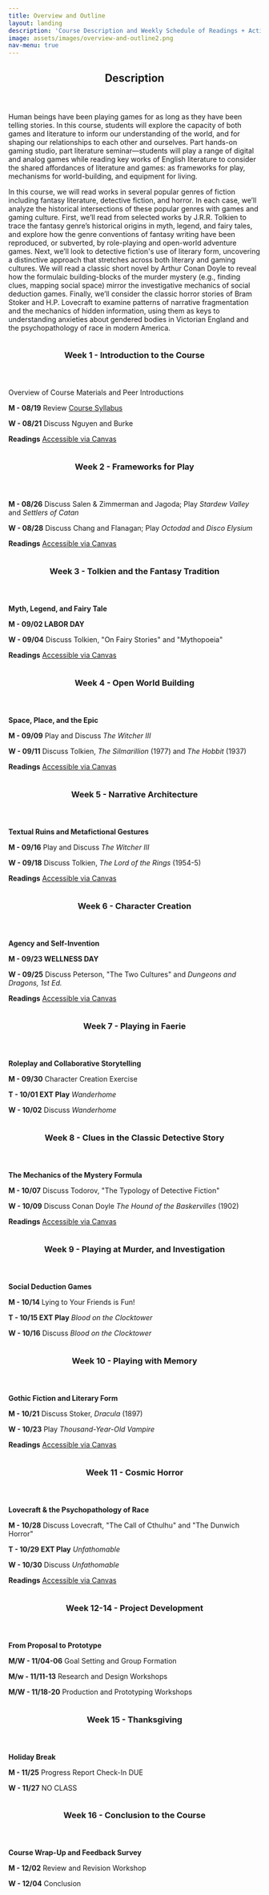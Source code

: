 ```yaml
---
title: Overview and Outline
layout: landing
description: 'Course Description and Weekly Schedule of Readings + Activities'
image: assets/images/overview-and-outline2.png
nav-menu: true
---
```


<!-- Main -->
<div id="main">

<!-- One -->
<section id="one">
	<div class="inner">
		<header class="major">
			<h2>Description</h2>
		</header>
		<p>Human beings have been playing games for as long as they have been telling stories. In this course, students will explore the capacity of both games and literature to inform our understanding of the world, and for shaping our relationships to each other and ourselves. Part hands-on gaming studio, part literature seminar—students will play a range of digital and analog games while reading key works of English literature to consider the shared affordances of literature and games: as frameworks for play, mechanisms for world-building, and equipment for living.</p>
		<p>In this course, we will read works in several popular genres of fiction including fantasy literature, detective fiction, and horror. In each case, we’ll analyze the historical intersections of these popular genres with games and gaming culture. First, we’ll read from selected works by J.R.R. Tolkien to trace the fantasy genre’s historical origins in myth, legend, and fairy tales, and explore how the genre conventions of fantasy writing have been reproduced, or subverted, by role-playing and open-world adventure games. Next, we’ll look to detective fiction's use of literary form, uncovering a distinctive approach that stretches across both literary and gaming cultures. We will read a classic short novel by Arthur Conan Doyle to reveal how the formulaic building-blocks of the murder mystery (e.g., finding clues, mapping social space) mirror the investigative mechanics of social deduction games. Finally, we’ll consider the classic horror stories of Bram Stoker and H.P. Lovecraft to examine patterns of narrative fragmentation and the mechanics of hidden information, using them as keys to understanding anxieties about gendered bodies in Victorian England and the psychopathology of race in modern America.</p>
	</div>
</section>

<!-- Two -->
<section id="two" class="spotlights">
	<section>
		<a href="generic.html" class="image">
			<img src="assets/images/week2.jpg" alt="" data-position="center center" />
		</a>
		<div class="content">
			<div class="inner">
				<header class="major">
					<h3>Week 1 - Introduction to the Course</h3>
				</header>
				<p>Overview of Course Materials and Peer Introductions</p>
				<p><strong>M - 08/19</strong> Review <a href="https://uncch.instructure.com/courses/64653/files/?preview=8283733" target="_blank">Course Syllabus</a></p>
				<p><strong>W - 08/21</strong> Discuss Nguyen and Burke</p>
				<p><strong>Readings</strong> <a href="https://uncch.instructure.com/courses/64653/files/folder/Readings" target="_blank">Accessible via Canvas</a></p>
			</div>
		</div>
	</section>
	<section>
		<a href="generic.html" class="image">
			<img src="assets/images/week2b.jpg" alt="" data-position="top center" />
		</a>
		<div class="content">
			<div class="inner">
				<header class="major">
					<h3>Week 2 - Frameworks for Play</h3>
				</header>
				<p><strong>M - 08/26</strong> Discuss Salen & Zimmerman and Jagoda; Play <em>Stardew Valley</em> and <em>Settlers of Catan</em></p>
				<p><strong>W - 08/28</strong> Discuss Chang and Flanagan; Play <em>Octodad</em> and <em>Disco Elysium</em></p>
				<p> <strong>Readings</strong> <a href="https://uncch.instructure.com/courses/64653/files/folder/Readings" target="_blank">Accessible via Canvas</a>
				</p>
			</div>
		</div>
	</section>
	<section>
		<a href="generic.html" class="image">
			<img src="assets/images/week3b.png" alt="" data-position="25% 25%" />
		</a>
		<div class="content">
			<div class="inner">
				<header class="major">
					<h3>Week 3 - Tolkien and the Fantasy Tradition</h3>
				</header>
				<p><strong>Myth, Legend, and Fairy Tale</strong>
				</p>
				<p><strong>M - 09/02 LABOR DAY</strong></p>
				<p><strong>W - 09/04</strong> Discuss Tolkien, "On Fairy Stories" and "Mythopoeia"</p>
				<p> <strong>Readings</strong> <a href="https://uncch.instructure.com/courses/64653/files/folder/Readings" target="_blank">Accessible via Canvas</a>
				</p>
			</div>
		</div>
	</section>
	<section>
		<a href="generic.html" class="image">
			<img src="assets/images/week4b.jpg" alt="" data-position="25% 25%" />
		</a>
		<div class="content">
			<div class="inner">
				<header class="major">
					<h3>Week 4 - Open World Building</h3>
				</header>
				<p><strong>Space, Place, and the Epic</strong>
				</p>
				<p><strong>M - 09/09</strong> Play and Discuss <em>The Witcher III</em>
				</p>
				<p><strong>W - 09/11</strong> Discuss Tolkien, <em>The Silmarillion</em> (1977) and <em> The Hobbit</em> (1937)</p>
				<p><strong>Readings</strong> <a href="https://uncch.instructure.com/courses/64653/files/folder/Readings" target="_blank">Accessible via Canvas</a></p>
			</div>
		</div>
	</section>
	<section>
		<a href="generic.html" class="image">
			<img src="assets/images/week5b.png" alt="" data-position="25% 25%" />
		</a>
		<div class="content">
			<div class="inner">
				<header class="major">
					<h3>Week 5 - Narrative Architecture</h3>
				</header>
				<p><strong>Textual Ruins and Metafictional Gestures</strong>
				</p>
				<p><strong>M - 09/16</strong> Play and Discuss <em>The Witcher III</em>
				</p>
				<p><strong>W - 09/18</strong> Discuss Tolkien, <em>The Lord of the Rings</em> (1954-5)
				</p>
				<p><strong>Readings</strong> <a href="https://uncch.instructure.com/courses/64653/files/folder/Readings" target="_blank">Accessible via Canvas</a></p>
			</div>
		</div>
	</section>
		<section>
		<a href="generic.html" class="image">
			<img src="assets/images/week6b.png" alt="" data-position="25% 25%" />
		</a>
		<div class="content">
			<div class="inner">
				<header class="major">
					<h3>Week 6 - Character Creation</h3>
				</header>
				<p><strong>Agency and Self-Invention</strong>
				</p>
				<p><strong>M - 09/23 WELLNESS DAY</strong> </p>
				<p><strong>W - 09/25</strong> Discuss Peterson, "The Two Cultures" and <em>Dungeons and Dragons, 1st Ed.</em></p>
				<p><strong>Readings</strong> <a href="https://uncch.instructure.com/courses/64653/files/folder/Readings" target="_blank">Accessible via Canvas</a></p>
			</div>
		</div>
	</section>
		<section>
		<a href="generic.html" class="image">
			<img src="assets/images/week7b.png" alt="" data-position="25% 25%" />
		</a>
		<div class="content">
			<div class="inner">
				<header class="major">
					<h3>Week 7 - Playing in Faerie</h3>
				</header>
				<p><strong>Roleplay and Collaborative Storytelling</strong>
				</p>
				<p><strong>M - 09/30</strong> Character Creation Exercise</p>
				<p><strong>T - 10/01 EXT Play</strong> <em>Wanderhome</em>
				</p>
				<p><strong>W - 10/02</strong> Discuss <em>Wanderhome</em></p>
			</div>
		</div>
	</section>
		<section>
		<a href="generic.html" class="image">
			<img src="assets/images/week9.jpg" alt="" data-position="25% 25%" />
		</a>
		<div class="content">
			<div class="inner">
				<header class="major">
					<h3>Week 8 - Clues in the Classic Detective Story</h3>
				</header>
				<p><strong>The Mechanics of the Mystery Formula</strong>
				</p>
				<p><strong>M - 10/07</strong> Discuss Todorov, "The Typology of Detective Fiction"</p>
				<p><strong>W - 10/09</strong> Discuss Conan Doyle <em>The Hound of the Baskervilles</em> (1902)
				</p>
				<p><strong>Readings</strong> <a href="https://uncch.instructure.com/courses/64653/files/folder/Readings" target="_blank">Accessible via Canvas</a></p>
			</div>
		</div>
	</section>
		<section>
		<a href="generic.html" class="image">
			<img src="assets/images/week10.jpg" alt="" data-position="25% 25%" />
		</a>
		<div class="content">
			<div class="inner">
				<header class="major">
					<h3>Week 9 - Playing at Murder, and Investigation</h3>
				</header>
				<p><strong>Social Deduction Games</strong>
				</p>
				<p><strong>M - 10/14</strong> Lying to Your Friends is Fun!</p> 
				<p><strong>T - 10/15 EXT Play</strong> <em>Blood on the Clocktower</em></p>
				<p><strong>W - 10/16</strong> Discuss <em> Blood on the Clocktower</em></p>
			</div>
		</div>
	</section>
		<section>
		<a href="generic.html" class="image">
			<img src="assets/images/week10b.jpg" alt="" data-position="25% 25%" />
		</a>
		<div class="content">
			<div class="inner">
				<header class="major">
					<h3>Week 10 - Playing with Memory</h3>
				</header>
				<p><strong>Gothic Fiction and Literary Form</strong>
				</p>
				<p><strong>M - 10/21</strong> Discuss Stoker, <em>Dracula</em> (1897)
				</p>
				<p><strong>W - 10/23</strong> Play <em>Thousand-Year-Old Vampire</em>
				</p>
				<p><strong>Readings</strong> <a href="https://uncch.instructure.com/courses/64653/files/folder/Readings" target="_blank">Accessible via Canvas</a></p>
			</div>
		</div>
	</section>
		<section>
		<a href="generic.html" class="image">
			<img src="assets/images/week11b.png" alt="" data-position="25% 25%" />
		</a>
		<div class="content">
			<div class="inner">
				<header class="major">
					<h3>Week 11 - Cosmic Horror</h3>
				</header>
				<p><strong>Lovecraft & the Psychopathology of Race</strong>
				</p>
				<p><strong>M - 10/28</strong> Discuss Lovecraft, "The Call of Cthulhu" and "The Dunwich Horror"
				</p>
				<p><strong>T - 10/29 EXT Play</strong> <em> Unfathomable</em></p>
				<p><strong>W - 10/30</strong> Discuss <em>Unfathomable</em></p>
				<p><strong>Readings</strong> <a href="https://uncch.instructure.com/courses/64653/files/folder/Readings" target="_blank">Accessible via Canvas</a></p>
			</div>
		</div>
	</section>
		<section>
		<a href="generic.html" class="image">
			<img src="assets/images/week12b.png" alt="" data-position="25% 25%" />
		</a>
		<div class="content">
			<div class="inner">
				<header class="major">
					<h3>Week 12-14 - Project Development</h3>
				</header>
				<p><strong>From Proposal to Prototype</strong>
				</p>
				<p><strong>M/W - 11/04-06</strong> Goal Setting and Group Formation</p>
				<p><strong>M/w - 11/11-13</strong> Research and Design Workshops</p>
				<p><strong>M/W - 11/18-20</strong> Production and Prototyping Workshops</p>
			</div>
		</div>
	</section>
		<section>
		<a href="generic.html" class="image">
			<img src="assets/images/thanks.jpg" alt="" data-position="25% 25%" />
		</a>
		<div class="content">
			<div class="inner">
				<header class="major">
					<h3>Week 15 - Thanksgiving</h3>
				</header>
				<p><strong>Holiday Break</strong>
				</p>
				<p><strong>M - 11/25</strong> Progress Report Check-In DUE</p>
				<p><strong>W - 11/27</strong> NO CLASS</p>
			</div>
		</div>
	</section>
		<section>
		<a href="generic.html" class="image">
			<img src="assets/images/week16.jpg" alt="" data-position="25% 25%" />
		</a>
		<div class="content">
			<div class="inner">
				<header class="major">
					<h3>Week 16 - Conclusion to the Course</h3>
				</header>
				<p><strong>Course Wrap-Up and Feedback Survey</strong>
				</p>
				<p><strong>M - 12/02</strong> Review and Revision Workshop</p>
				<p><strong>W - 12/04</strong> Conclusion</p>
			</div>
		</div>
	</section>
</section>
</div>
